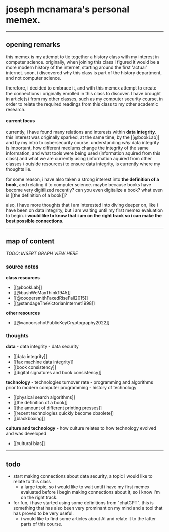 # **joseph mcnamara's personal memex.**
---

## **opening remarks**

this memex is my attempt to tie together a history class with my interest in computer science. originally, when joining this class I figured it would be a more modern history of the internet, starting around the first 'actual' internet. soon, i discovered why this class is part of the history department, and not computer science. 

therefore, i decided to embrace it, and with this memex attempt to create the connections i originally enrolled in this class to discover. I have brought in article(s) from my other classes, such as my computer security course, in order to relate the required readings from this class to my other academic research. 

#### **current focus**

currently, i have found many relations and interests within **data integrity**. this interest was originally sparked, at the same time, by the [[@bookLab]] and by my intro to cybersecurity course. understanding *why* data integrity is important, how different mediums change the integrity of the same information, and what tools were being used (information aquired from this class) and what we are currently using (information aquired from other classes / outside resources) to ensure data integrity, is currently where my thoughts lie. 

for some reason, i have also taken a strong interest into **the definition of a book**, and relating it to computer science. maybe because books have become very digitilized recently? can you even digitalize a book? what even is [[the definition of a book]]?

also, i have more thoughts that i am interested into diving deeper on, like i have been on data integrity, but i am waiting until my first memex evaluation to begin. **i would like to know that i am on the right track so i can make the best possible connections.**

---

## **map of content**

*TODO: INSERT GRAPH VIEW HERE*

### **source notes**

**class resources**
- [[@bookLab]]
- [[@bushWeMayThink1945]]
- [[@coopersmithFaxedRiseFall2015]]
- [[@standageTheVictorianInternet1998]]

**other resources**
- [[@vanoorschotPublicKeyCryptography2022]]

### **thoughts**

**data** - data integrity - data security
- [[data integrity]]
- [[fax machine data integrity]]
- [[book consistency]]
- [[digital signatures and book consistency]]

**technology** - technologies turnover rate - programming and algorithms prior to modern computer programming - history of technology
- [[physical search algorithms]]
- [[the definition of a book]]
- [[the amount of different printing presses]]
- [[recent technologies quickly become obsolete]]
- [[blackboxing]]

**culture and technology** - how culture relates to how technology evolved and was developed
- [[cultural bias]]


---

## **todo**

- start making connections about data security, a topic i would like to relate to this class
	- a large topic, so i would like to wait until i have my first memex evaluated before i begin making connections about it, so i know i'm on the right track. 
- for fun, i have started using some definitions from "chatGPT". this is something that has also been very prominant on my mind and a tool that has proved to be very useful.
	- i would like to find some articles about AI and relate it to the latter parts of this course.